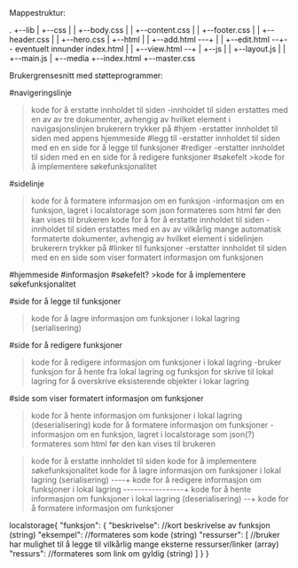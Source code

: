 Mappestruktur:

.
+--lib
|  +--css
|  |  +--body.css
|  |  +--content.css
|  |  +--footer.css
|  |  +--header.css
|  |  +--hero.css
|  +--html
|  |  +--add.html ---+
|  |  +--edit.html --+-- eventuelt innunder index.html
|  |  +--view.html --+
|  +--js
|  |  +--layout.js
|  |  +--main.js
|  +--media
+--index.html
+--master.css



Brukergrensesnitt med støtteprogrammer:

#navigeringslinje
  >kode for å erstatte innholdet til siden
    -innholdet til siden erstattes med en av av tre dokumenter, avhengig av hvilket element i navigasjonslinjen brukerern trykker på
  #hjem
    -erstatter innholdet til siden med appens hjemmeside
  #legg til
    -erstatter innholdet til siden med en en side for å legge til funksjoner
  #rediger
    -erstatter innholdet til siden med en en side for å redigere funksjoner
  #søkefelt
    >kode for å implementere søkefunksjonalitet

#sidelinje
  >kode for å formatere informasjon om en funksjon
    -informasjon om en funksjon, lagret i localstorage som json formateres som html før den kan vises til brukeren
  >kode for å for å erstatte innholdet til siden
    -innholdet til siden erstattes med en av av vilkårlig mange automatisk formaterte dokumenter, avhengig av hvilket element i sidelinjen brukerern trykker på
  #linker til funksjoner
    -erstatter innholdet til siden med en en side som viser formatert informasjon om funksjonen

#hjemmeside
  #informasjon
  #søkefelt?
    >kode for å implementere søkefunksjonalitet

#side for å legge til funksjoner
  >kode for å lagre informasjon om funksjoner i lokal lagring (serialisering)

#side for å redigere funksjoner
  >kode for å redigere informasjon om funksjoner i lokal lagring
    -bruker funksjon for å hente fra lokal lagring og funksjon for skrive til lokal lagring for å overskrive eksisterende objekter i lokar lagring

#side som viser formatert informasjon om funksjoner
  >kode for å hente informasjon om funksjoner i lokal lagring (deserialisering)
  >kode for å formatere informasjon om funksjoner
    -informasjon om en funksjon, lagret i localstorage som json(?) formateres som html før den kan vises til brukeren



>kode for å erstatte innholdet til siden
>kode for å implementere søkefunksjonalitet
>kode for å lagre informasjon om funksjoner i lokal lagring (serialisering) ----+
>kode for å redigere informasjon om funksjoner i lokal lagring -----------------+
>kode for å hente informasjon om funksjoner i lokal lagring (deserialisering) --+
>kode for å formatere informasjon om funksjoner



localstorage{
  "funksjon": {
    "beskrivelse":       //kort beskrivelse av funksjon (string)
    "eksempel":          //formateres som kode (string)
    "ressurser": [       //bruker har mulighet til å legge til vilkårlig mange eksterne ressurser/linker (array)
      "ressurs":         //formateres som link om gyldig (string)
    ]
  }
}
